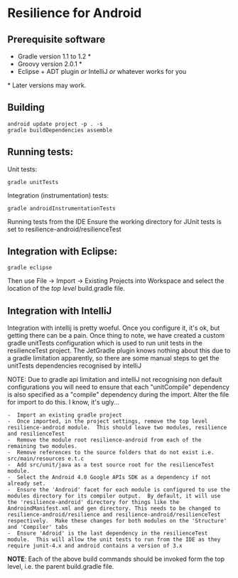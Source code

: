 Resilience for Android
======================

Prerequisite software
---------------------

* Gradle version 1.1 to 1.2 *
* Groovy version 2.0.1 *
* Eclipse + ADT plugin *or* IntelliJ *or* whatever works for you

\* Later versions may work.

Building
--------

    android update project -p . -s
    gradle buildDependencies assemble

Running tests:
--------------

  Unit tests:

    gradle unitTests

  Integration (instrumentation) tests:

    gradle androidInstrumentationTests

  Running tests from the IDE
	Ensure the working directory for JUnit tests is set to resilience-android/resilienceTest


Integration with Eclipse:
-------------------------

    gradle eclipse

  Then use File -> Import -> Existing Projects into Workspace and select the location of the *top level* build.gradle file.

Integration with IntelliJ
-------------------------

  Integration with intellij is pretty woeful.  Once you configure it, it's ok, but getting there can be a pain.  Once thing to note, we have created a custom gradle unitTests configuration which is used to run unit tests in the resilienceTest project. The JetGradle plugin knows nothing about this due to a gradle limitation apparently, so there are some manual steps to get the unitTests dependencies recognised by intelliJ

  NOTE:  Due to gradle api limitation and intelliJ not recognising non default configurations you will need to ensure that each "unitCompile" dependency is also specified as a "compile" dependency during the import.  Alter the file for import to do this.  I know, it's ugly...

    -  Import an existing gradle project
	-  Once imported, in the project settings, remove the top level resilience-android module.  This should leave two modules, resilience and resilienceTest	
	-  Remove the module root resilience-android from each of the remaining two modules.
	-  Remove references to the source folders that do not exist i.e. src/main/resources e.t.c	
	-  Add src/unit/java as a test source root for the resilienceTest module.	
	-  Select the Android 4.0 Google APIs SDK as a dependency if not already set.	
	-  Ensure the 'Android' facet for each module is configured to use the modules directory for its compiler output.  By default, it will use the 'resilience-android' directory for things like the AndroindManifest.xml and gen directory. This needs to be changed to resilience-android/resilience and resilience-android/resilienceTest respectively.  Make these changes for both modules on the 'Structure' and 'Compiler' tabs	
	-  Ensure 'Adroid' is the last dependency in the resilienceTest module.  This will allow the unit tests to run from the IDE as they require junit-4.x and android contains a version of 3.x
	

**NOTE**: Each of the above build commands should be invoked form the top level, i.e. the parent  build.gradle file.
